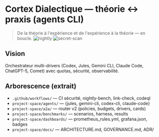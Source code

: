 # Cortex Dialectique — théorie ↔ praxis (agents CLI) 
> De la théorie à l'expérience et de l'expérience à la théorie — en boucle.
![nightly](project-space/dashboards/badges/nightly.svg) ![secret-scan](project-space/dashboards/badges/secret-scan.svg)
## Vision
Orchestrateur multi-drivers (Codex, Jules, Gemini CLI, Claude Code, ChatGPT-5, Comet) avec quotas, sécurité, observabilité.
## Arborescence (extrait)
- `.github/workflows/` — CI sécurité, nightly-bench, link-check, codeql
- `project-space/agents/` — {jules, gemini-cli, codex-cli, claude-code}
- `project-space/a2a/` — router v2 (policies, budgets, drivers, cards)
- `project-space/benchmarks/` — scenarios, harness, results
- `project-space/dashboards/` — prometheus_rules.yml, grafana.json, badges
- `project-space/docs/` — ARCHITECTURE.md, GOVERNANCE.md, ADR/ 
